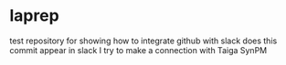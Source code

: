 # laprep
test repository for showing how to integrate github with slack
does this commit appear in slack
I try to make a connection with Taiga SynPM
